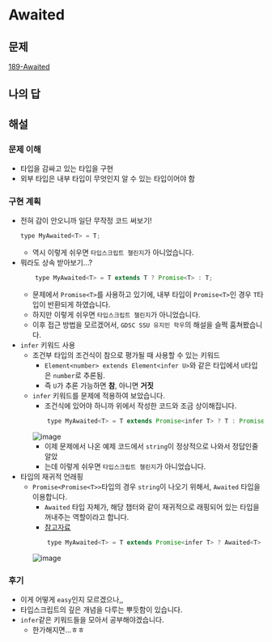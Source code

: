 # Awaited

## 문제

[189-Awaited](https://github.com/type-challenges/type-challenges/blob/main/questions/00189-easy-awaited/README.ko.md)

## 나의 답

## 해설

### 문제 이해

- 타입을 감싸고 있는 타입을 구현
- 외부 타입은 내부 타입이 무엇인지 알 수 있는 타입이어야 함

### 구현 계획

- 전혀 감이 안오니까 일단 무작정 코드 써보기!
  ```javascript
  type MyAwaited<T> = T;
  ```
  - 역시 이렇게 쉬우면 `타입스크립트 챌린지`가 아니었습니다.
- 뭐라도 상속 받아보기...?
  ```javascript
      type MyAwaited<T> = T extends T ? Promise<T> : T;
  ```
  - 문제에서 `Promise<T>`를 사용하고 있기에, 내부 타입이 `Promise<T>`인 경우 `T`타입이 반환되게 하였습니다.
  - 하지만 이렇게 쉬우면 `타입스크립트 챌린지`가 아니었습니다.
  - 이후 접근 방법을 모르겠어서, `GDSC SSU 유지민 학우`의 해설을 슬쩍 훔쳐봤습니다.
- `infer` 키워드 사용
  - 조건부 타입의 조건식이 참으로 평가될 때 사용할 수 있는 키워드
    - `Element<number> extends Element<infer U>`와 같은 타입에서 `U`타입은 `number`로 추론됨.
    - 즉 `U`가 추론 가능하면 **참**, 아니면 **거짓**
  - `infer` 키워드를 문제에 적용하여 보았습니다.
    - 조건식에 있어야 하니까 위에서 작성한 코드와 조금 상이해집니다.
    ```javascript
        type MyAwaited<T> = T extends Promise<infer T> ? T : Promise<T>;
    ```
    ![image](https://user-images.githubusercontent.com/44965706/202699178-b07c6e99-16b6-4126-a083-651c09a096de.png)
    - 이제 문제에서 나온 예제 코드에서 `string`이 정상적으로 나와서 정답인줄 알았
    - 는데 이렇게 쉬우면 `타입스크립트 챌린지`가 아니었습니다.
- 타입의 재귀적 언래핑
  - `Promise<Promise<T>>`타입의 경우 `string`이 나오기 위해서, `Awaited` 타입을 이용합니다.
    - `Awaited` 타입 자체가, 해당 챕터와 같이 재귀적으로 래핑되어 있는 타입을 꺼내주는 역할이라고 합니다.
    - [참고자료](https://jaeheon.kr/239)
    ```javascript
        type MyAwaited<T> = T extends Promise<infer T> ? Awaited<T> : Promise<T>;
    ```
    ![image](https://user-images.githubusercontent.com/44965706/202699024-97de380c-973f-456d-b1dd-f20674866689.png)

### 후기

- 이게 어떻게 `easy`인지 모르겠으나,,
- 타입스크립트의 깊은 개념을 다루는 뿌듯함이 있습니다.
- `infer`같은 키워드들을 모아서 공부해야겠습니다.
  - 한가해지면...ㅎㅎ

